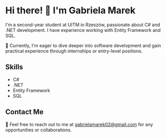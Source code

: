 # Hi there! 👋 I'm Gabriela Marek

I'm a second-year student at UITM in Rzeszów, passionate about C# and .NET development. I have experience working with Entity Framework and SQL.

🌱 Currently, I'm eager to dive deeper into software development and gain practical experience through internships or entry-level positions.

## Skills
- C#
- .NET
- Entity Framework
- SQL

## Contact Me
📧 Feel free to reach out to me at gabrielamarek02@gmail.com for any opportunities or collaborations.


